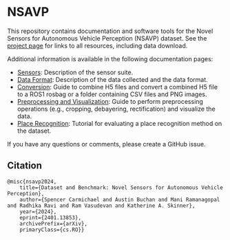 # NSAVP

This repository contains documentation and software tools for the Novel Sensors for Autonomous Vehicle Perception (NSAVP) dataset. See the [project page](https://umautobots.github.io/nsavp) for links to all resources, including data download.

Additional information is available in the following documentation pages:
- [Sensors](documentation/sensors.md): Description of the sensor suite.
- [Data Format](documentation/data_format.md): Description of the data collected and the data format.
- [Conversion](documentation/conversion.md): Guide to combine H5 files and convert a combined H5 file to a ROS1 rosbag or a folder containing CSV files and PNG images.
- [Preprocessing and Visualization](documentation/preprocessing_and_visualization.md): Guide to perform preprocessing operations (e.g., cropping, debayering, rectification) and visualize the data.
- [Place Recognition](documentation/place_recognition.md): Tutorial for evaluating a place recognition method on the dataset.

If you have any questions or comments, please create a GitHub issue.

## Citation

```
@misc{nsavp2024,
    title={Dataset and Benchmark: Novel Sensors for Autonomous Vehicle Perception},
    author={Spencer Carmichael and Austin Buchan and Mani Ramanagopal and Radhika Ravi and Ram Vasudevan and Katherine A. Skinner},
    year={2024},
    eprint={2401.13853},
    archivePrefix={arXiv},
    primaryClass={cs.RO}}
```